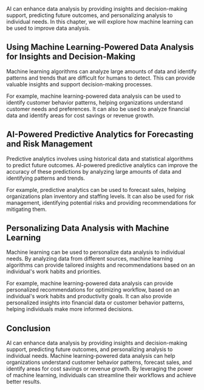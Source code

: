 
AI can enhance data analysis by providing insights and decision-making support, predicting future outcomes, and personalizing analysis to individual needs. In this chapter, we will explore how machine learning can be used to improve data analysis.

Using Machine Learning-Powered Data Analysis for Insights and Decision-Making
-----------------------------------------------------------------------------

Machine learning algorithms can analyze large amounts of data and identify patterns and trends that are difficult for humans to detect. This can provide valuable insights and support decision-making processes.

For example, machine learning-powered data analysis can be used to identify customer behavior patterns, helping organizations understand customer needs and preferences. It can also be used to analyze financial data and identify areas for cost savings or revenue growth.

AI-Powered Predictive Analytics for Forecasting and Risk Management
-------------------------------------------------------------------

Predictive analytics involves using historical data and statistical algorithms to predict future outcomes. AI-powered predictive analytics can improve the accuracy of these predictions by analyzing large amounts of data and identifying patterns and trends.

For example, predictive analytics can be used to forecast sales, helping organizations plan inventory and staffing levels. It can also be used for risk management, identifying potential risks and providing recommendations for mitigating them.

Personalizing Data Analysis with Machine Learning
-------------------------------------------------

Machine learning can be used to personalize data analysis to individual needs. By analyzing data from different sources, machine learning algorithms can provide tailored insights and recommendations based on an individual's work habits and priorities.

For example, machine learning-powered data analysis can provide personalized recommendations for optimizing workflow, based on an individual's work habits and productivity goals. It can also provide personalized insights into financial data or customer behavior patterns, helping individuals make more informed decisions.

Conclusion
----------

AI can enhance data analysis by providing insights and decision-making support, predicting future outcomes, and personalizing analysis to individual needs. Machine learning-powered data analysis can help organizations understand customer behavior patterns, forecast sales, and identify areas for cost savings or revenue growth. By leveraging the power of machine learning, individuals can streamline their workflows and achieve better results.
